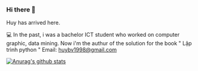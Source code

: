 ### Hi there 👋

Huy has arrived here.

💻 In the past, i was a bachelor ICT student who worked on computer graphic, data mining. Now i'm the authur of the solution for the book " Lập trình python "
Email: huybv1998@gmail.com


[![Anurag's github stats](https://github-readme-stats.vercel.app/api?username=huybv1999)](https://github.com/anuraghazra/github-readme-stats)
